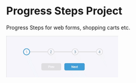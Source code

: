 # Progress Steps Project

Progress Steps for web forms, shopping carts etc.

![progress-steps](progressSteps.gif)
